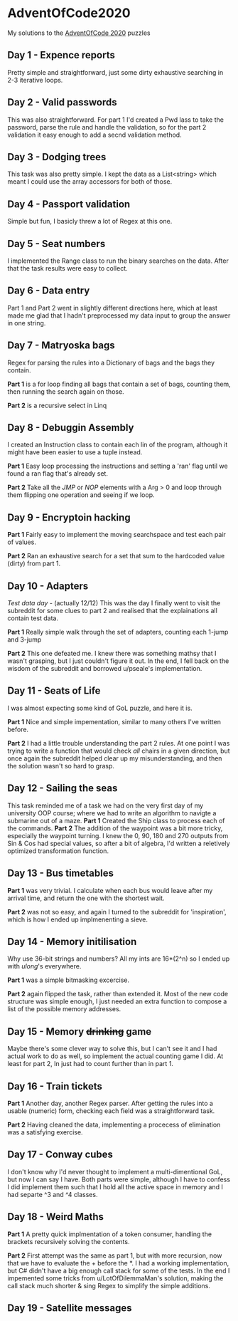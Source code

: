 # AdventOfCode2020
My solutions to the [AdventOfCode 2020](https://adventofcode.com/2020) puzzles
## Day 1 - Expence reports
Pretty simple and straightforward, just some dirty exhaustive searching in 2-3 iterative loops.
## Day 2 - Valid passwords
This was also straightforward. For part 1 I'd created a Pwd lass to take the password, parse the rule and handle the validation, so for the part 2 validation it easy enough to add a secnd validation method.
## Day 3 - Dodging trees
This task was also pretty simple. I kept the data as a List\<string\> which meant I could use the array accessors for both of those.
## Day 4 - Passport validation
Simple but fun, I basicly threw a lot of Regex at this one.
## Day 5 - Seat numbers
I implemented the Range class to run the binary searches on the data. After that the task results were easy to collect.
## Day 6 - Data entry
Part 1 and Part 2 went in slightly different directions here, which at least made me glad that I hadn't preprocessed my data input to group the answer in one string.
## Day 7 - Matryoska bags
Regex for parsing the rules into a Dictionary of bags and the bags they contain.

**Part 1** is a for loop finding all bags that contain a set of bags, counting them, then running the search again on those.

**Part 2** is a recursive select in Linq
## Day 8 - Debuggin Assembly
I created an Instruction class to contain each lin of the program, although it might have been easier to use a tuple instead.

**Part 1** Easy loop processing the instructions and setting a 'ran' flag until we found a ran flag that's already set.

**Part 2** Take all the *JMP* or *NOP* elements with a Arg > 0 and loop through them flipping one operation and seeing if we loop.
## Day 9 - Encryptoin hacking
**Part 1** Fairly easy to implement the moving searchspace and test each pair of values.

**Part 2** Ran an exhaustive search for a set that sum to the hardcoded value (dirty) from part 1.
## Day 10 - Adapters
*Test data day* - (actually 12/12) This was the day I finally went to visit the subreddit for some clues to part 2 and realised that the explainations all contain test data.

**Part 1** Really simple walk through the set of adapters, counting each 1-jump and 3-jump

**Part 2** This one defeated me. I knew there was something mathsy that I wasn't grasping, but I just couldn't figure it out. In the end, I fell back on the wisdom of the subreddit and borrowed u/pseale's implementation.
## Day 11 - Seats of Life
I was almost expecting some kind of GoL puzzle, and here it is.

**Part 1** Nice and simple impementation, similar to many others I've written before.

**Part 2** I had a little trouble understanding the part 2 rules. At one point I was trying to write a function that would check *all* chairs in a given direction, but once again the subreddit helped clear up my misunderstanding, and then the solution wasn't so hard to grasp.
## Day 12 - Sailing the seas
This task reminded me of a task we had on the very first day of my university OOP course; where we had to write an algorithm to navigte a submarine out of a maze.
**Part 1** Created the Ship class to process each of the commands.
**Part 2** The addition of the waypoint was a bit more tricky, especially the waypoint turning. I knew the 0, 90, 180 and 270 outputs from Sin & Cos had special values, so after a bit of algebra, I'd written a reletively optimized transformation function.
## Day 13 - Bus timetables
**Part 1** was very trivial. I calculate when each bus would leave after my arrival time, and return the one with the shortest wait.

**Part 2** was not so easy, and again I turned to the subreddit for 'inspiration', which is how I ended up implmenenting a sieve.
## Day 14 - Memory initilisation
Why use 36-bit strings and numbers? All my ints are 16\*(2^n) so I ended up with *ulong*'s everywhere.

**Part 1** was a simple bitmasking excercise.

**Part 2** again flipped the task, rather than extended it. Most of the new code structure was simple enough, I just needed an extra function to compose a list of the possible memory addresses.
## Day 15 - Memory ~~drinking~~ game
Maybe there's some clever way to solve this, but I can't see it and I had actual work to do as well, so implement the actual counting game I did. At least for part 2, In just had to count further than in part 1.
## Day 16 - Train tickets
**Part 1** Another day, another Regex parser. After getting the rules into a usable (numeric) form, checking each field was a straightforward task. 

**Part 2** Having cleaned the data, implementing a procecess of elimination was a satisfying exercise. 
## Day 17 - Conway cubes
I don't know why I'd never thought to implement a multi-dimentional GoL, but now I can say I have. Both parts were simple, although I have to confess I did implement them such that I hold all the active space in memory and I had separte ^3 and ^4 classes.
## Day 18 - Weird Maths
**Part 1** A pretty quick implmentation of a token consumer, handling the brackets recursively solving the contents.

**Part 2** First attempt was the same as part 1, but with more recursion, now that we have to evaluate the + before the \*. I had a working implementation, but C# didn't have a big enough call stack for some of the tests. In the end I impemented some tricks from u/LotOfDilemmaMan's solution, making the call stack much shorter & sing Regex to simplify the simple additions.
## Day 19 - Satellite messages
